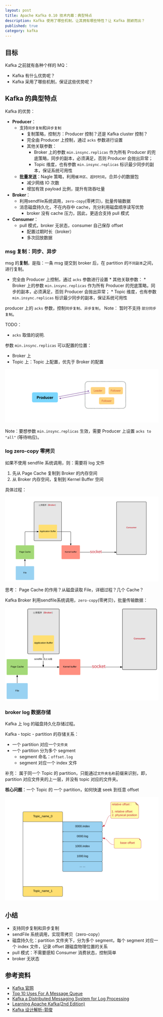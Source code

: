 ```yaml
---
layout: post
title: Apache Kafka 0.10 技术内幕：典型特点
description: Kafka 使用了哪些机制，让其拥有哪些特性？让 Kafka 脱颖而出？
published: true
category: kafka
---
```


## 目标

Kafka 之前就有各种个样的 MQ：

* Kafka 有什么优势呢？
* Kafka 采用了哪些机制，保证这些优势呢？


## Kafka 的典型特点

Kafka 的优势：

* **Producer**：
	*  支持`同步复制`和`异步复制`
		* 复制策略，控制方：Producer 控制？还是 Kafka cluster 控制？
		* 完全由 Producer 上控制，通过 `acks` 参数进行设置
		* 其他关联参数：
			* Broker 上的参数 `min.insync.replicas` 作为所有 Producer 的兜底策略，同步的副本，必须满足，否则 Producer 会抛出异常；
			* Topic 维度，也有参数 `min.insync.replicas` 标识最少同步的副本，保证系统可用性
	* **批量发送**：Nagle 策略，利用`缓冲区`、`超时时间`，合并小的数据包
		* 减少网络 IO 次数
		* 增加有效 payload 比例，提升有效吞吐量
* **Broker**：
	* 利用sendfile系统调用，`zero-copy`(零拷贝)，批量传输数据
	* 消息磁盘持久化，不在内存中 cache，充分利用磁盘顺序读写优势
		* broker 没有 cache 压力，因此，更适合支持 pull 模式
* **Consumer**：
	* pull 模式，broker 无状态，consumer 自己保存 offset
		* 配置过期时长（broker）
		* 多次回放数据

### msg 复制：同步、异步

msg 的**复制**，是指：一条 msg 提交到 broker 后，在 partition 的`不同副本`之间，进行复制。

* 完全由 Producer 上控制，通过 `acks` 参数进行设置
		* 其他关联参数：
			* Broker 上的参数 `min.insync.replicas` 作为所有 Producer 的兜底策略，同步的副本，必须满足，否则 Producer 会抛出异常；
			* Topic 维度，也有参数 `min.insync.replicas` 标识最少同步的副本，保证系统可用性

producer 上的 `acks` 参数，控制`同步复制`、`异步复制`， Note： 暂时不支持 `部分同步复制`。

TODO：

* `acks` 取值的说明.

参数 `min.insync.replicas` 可以配置的位置：

* Broker 上
* Topic 上：Topic 上配置，优先于 Broker 的配置

![](/images/apache-kafka-10/kafka-msg-sync-replica.png)

Note：要想参数 `min.insync.replicas` 生效，需要 Producer 上设置 `acks to "all"` (等待响应)。

### log zero-copy 零拷贝

如果不使用 sendfile 系统调用，则：需要将 log 文件

1. 先从 Page Cache 复制到 Broker 的内存空间
2. 从 Broker 内存空间，复制到 Kernel Buffer 空间

具体过程：

![](/images/apache-kafka-10/kafka-broker-log-without-sendfile.png)

思考： Page Cache 的作用？从磁盘读取 File，详细过程？几个 Cache？


Kafka Broker 利用sendfile系统调用，`zero-copy`(零拷贝)，批量传输数据：

![](/images/apache-kafka-10/kafka-broker-log-with-sendfile.png)

### broker log 数据存储

Kafka 上 log 的磁盘持久化存储过程。

Kafka - topic - partition 的存储关系：

* 一个 partition 对应一个`文件夹`
* 一个 partition 分为多个 segment
	* segment 命名：`offset.log`
	* segment 对应一个 index 文件

补充： 属于同一个 Topic 的 partition，只能通过`文件夹名称`前缀来识别，即，partition 对应文件夹的上一层，并没有 topic 对应的文件夹。

**核心问题**：一个 Topic 的 一个 partition，如何快速 seek 到任意 offset

![](/images/apache-kafka-10/kafka-log-file.png)

## 小结

* 支持同步复制和异步复制
* sendFile 系统调用，实现零拷贝（zero-copy）
* 磁盘持久化：partition 文件夹下，分为多个 segment，每个 segment 对应一个 index 文件，记录 offset 跟磁盘物理位置的关系
* pull 模式：不需要感知 Consumer 消费状态，控制简单
* broker 无状态

## 参考资料

* [Kafka 官网]
* [Top 10 Uses For A Message Queue]
* [Kafka a Distributed Messaging System for Log Processing]
* [Learning Apache Kafka(2nd Edition)]
* [Kafka 设计解析-郭俊]


[Kafka 官网]:		http://kafka.apache.org/
[Kafka 官网-Quickstart]:		http://kafka.apache.org/quickstart
[Kafka 设计解析-郭俊]:		http://www.jasongj.com/categories/Kafka/
[Learning Apache Kafka(2nd Edition)]:		http://file.allitebooks.com/20150612/Learning%20Apache%20Kafka,%202nd%20Edition.pdf
[Kafka a Distributed Messaging System for Log Processing]:	http://docs.huihoo.com/apache/kafka/Kafka-A-Distributed-Messaging-System-for-Log-Processing.pdf
[NingG]:    http://ningg.github.com  "NingG"
[Top 10 Uses For A Message Queue]:		www.iron.io/blog/2012/12/top-10-uses-for-message-queue.html





